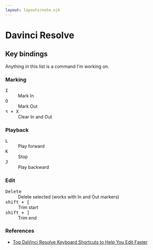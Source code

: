 ```yaml
---
layout: layouts/note.njk
---
```


# Davinci Resolve

## Key bindings

Anything in this list is a command I'm working on.

### Marking

<dl>
    <dt>
        <kbd>I</kbd>
    </dt>
    <dd>
        Mark In
    </dd>
    <dt>
        <kbd>O</kbd>
    </dt>
    <dd>
        Mark Out
    </dd>
    <dt>
        <kbd>⌥ + X</kbd>
    </dt>
    <dd>
        Clear In and Out
    </dd>
</dl>

### Playback

<dl>
    <dt>
        <kbd>L</kbd>
    </dt>
    <dd>
        Play forward
    </dd>
    <dt>
        <kbd>K</kbd>
    </dt>
    <dd>
        Stop
    </dd>
    <dt>
        <kbd>J</kbd>
    </dt>
    <dd>
        Play backward
    </dd>
</dl>

### Edit


<dl>
    <dt>
        <kbd>Delete</kbd>
    </dt>
    <dd>
        Delete selected (works with In and Out markers)
    </dd>
    <dt>
        <kbd>shift + [</kbd>
    </dt>
    <dd>
        Trim start
    </dd>
    <dt>
        <kbd>shift + ]</kbd>
    </dt>
    <dd>
        Trim end
    </dd>
</dl>

### References

- [Top DaVinci Resolve Keyboard Shortcuts to Help You Edit Faster](https://motionarray.com/learn/davinci-resolve/davinci-resolve-keyboard-shortcuts/)
